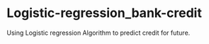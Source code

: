 # Logistic-regression_bank-credit
Using Logistic regression Algorithm to predict credit for future.
